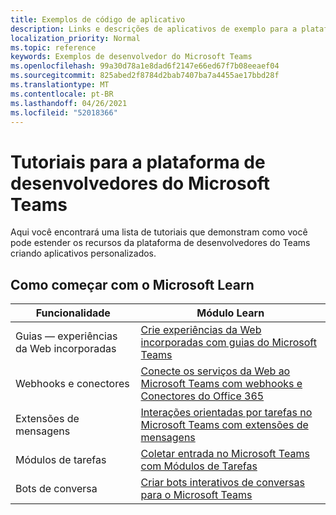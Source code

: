 ```yaml
---
title: Exemplos de código de aplicativo
description: Links e descrições de aplicativos de exemplo para a plataforma de desenvolvedores do Microsoft Teams
localization_priority: Normal
ms.topic: reference
keywords: Exemplos de desenvolvedor do Microsoft Teams
ms.openlocfilehash: 99a30d78a1e8dad6f2147e66ed67f7b08eeaef04
ms.sourcegitcommit: 825abed2f8784d2bab7407ba7a4455ae17bbd28f
ms.translationtype: MT
ms.contentlocale: pt-BR
ms.lasthandoff: 04/26/2021
ms.locfileid: "52018366"
---
```

# <a name="tutorials-for-the-microsoft-teams-developer-platform"></a>Tutoriais para a plataforma de desenvolvedores do Microsoft Teams

Aqui você encontrará uma lista de tutoriais que demonstram como você pode estender os recursos da plataforma de desenvolvedores do Teams criando aplicativos personalizados.

## <a name="getting-started-with-microsoft-learn"></a>Como começar com o Microsoft Learn

| **Funcionalidade**| **Módulo Learn**|
|--------|-------------|
| Guias — experiências da Web incorporadas  |  [Crie experiências da Web incorporadas com guias do Microsoft Teams](https://docs.microsoft.com/learn/modules/embedded-web-experiences/) |
| Webhooks e conectores  |  [Conecte os serviços da Web ao Microsoft Teams com webhooks e Conectores do Office 365](https://docs.microsoft.com/learn/modules/msteams-webhooks-connectors/) |
|Extensões de mensagens  | [Interações orientadas por tarefas no Microsoft Teams com extensões de mensagens](https://docs.microsoft.com/learn/modules/msteams-messaging-extensions/)  |
| Módulos de tarefas |  [Coletar entrada no Microsoft Teams com Módulos de Tarefas](https://docs.microsoft.com/learn/modules/msteams-task-modules/) |
| Bots de conversa  | [Criar bots interativos de conversas para o Microsoft Teams](https://docs.microsoft.com/learn/modules/msteams-conversation-bots/)  |


